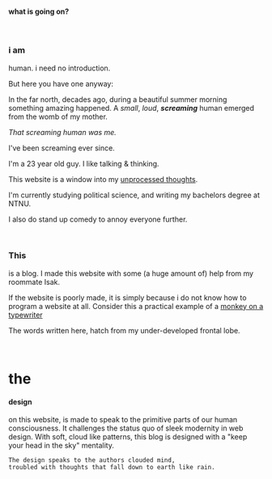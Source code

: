 
#### what is going on?

&nbsp;

### i am
human. i need no introduction.

But here you have one anyway:

In the far north, decades ago, during a beautiful summer morning something amazing happened. A *small*, *loud*, ***screaming*** human emerged from the womb of my mother.


*That screaming human was me.*


I've been screaming ever since.

I'm a 23 year old guy. I like talking & thinking.

This website is a window into my [unprocessed thoughts](https://nuutti.no/posts/my-first-post).

I'm currently studying political science, and writing my bachelors degree at NTNU.
    
I also do stand up comedy to annoy everyone further.

&nbsp;

### This
 is a blog. I made this website with some (a huge amount of) help from my roommate Isak.

If the website is poorly made, it is simply because i do not know how to program a website at all. Consider this a practical example of a [monkey on a typewriter](https://en.wikipedia.org/wiki/Infinite_monkey_theorem) 

The words written here, hatch from my under-developed frontal lobe.

&nbsp;

# the
#### design
on this website, is made to speak to the primitive parts of our human consciousness.
    It challenges the status quo of sleek modernity in web design. With soft, cloud like patterns, this blog is designed with a "keep your head in the sky" mentality. 


    The design speaks to the authors clouded mind,
    troubled with thoughts that fall down to earth like rain.
